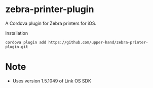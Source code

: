 # zebra-printer-plugin
A Cordova plugin for Zebra printers for iOS.

Installation
```
cordova plugin add https://github.com/upper-hand/zebra-printer-plugin.git
```


# Note

- Uses version 1.5.1049 of Link OS SDK
